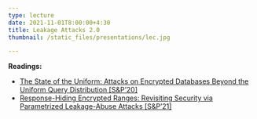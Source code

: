 ```yaml
---
type: lecture
date: 2021-11-01T8:00:00+4:30
title: Leakage Attacks 2.0
thumbnail: /static_files/presentations/lec.jpg

---
```

**Readings:**
- [The State of the Uniform: Attacks on Encrypted Databases Beyond the Uniform Query Distribution [S&P’20]](https://eprint.iacr.org/2019/441)
- [Response-Hiding Encrypted Ranges: Revisiting Security via Parametrized Leakage-Abuse Attacks [S&P’21]](https://eprint.iacr.org/2021/093.pdf)
